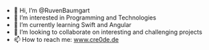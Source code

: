 - 👋 Hi, I’m @RuvenBaumgart
- 👀 I’m interested in Programming and Technologies
- 🌱 I’m currently learning Swift and Angular
- 💞️ I’m looking to collaborate on interesting and challenging projects
- 📫 How to reach me: www.cre0de.de

<!---
RuvenBaumgart/RuvenBaumgart is a ✨ special ✨ repository because its `README.md` (this file) appears on your GitHub profile.
You can click the Preview link to take a look at your changes.
--->

